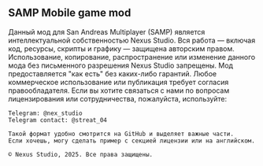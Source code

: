 
## SAMP Mobile game mod

Данный мод для San Andreas Multiplayer (SAMP) является интеллектуальной собственностью Nexus Studio. Вся работа — включая код, ресурсы, скрипты и графику — защищена авторским правом.
Использование, копирование, распространение или изменение данного мода без письменного разрешения Nexus Studio запрещены.
Мод предоставляется "как есть" без каких-либо гарантий. Любое коммерческое использование или публикация требует согласия правообладателя.
Если вы хотите связаться с нами по вопросам лицензирования или сотрудничества, пожалуйста, используйте:

```Контакти
Telegram: @nex_studio
Telegram contact: @streat_04
```

```
Такой формат удобно смотрится на GitHub и выделяет важные части.
Если хочешь, могу сделать пример с секцией лицензии или на английском.
```

````
© Nexus Studio, 2025. Все права защищены.
````
